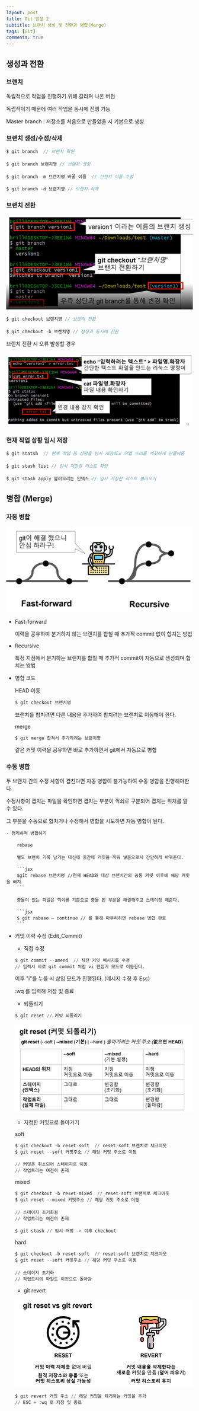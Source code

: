 ```yaml
---
layout: post
title: Git 입문 2
subtitle: 브랜치 생성 및 전환과 병합(Merge)
tags: [Git]
comments: true
---
```


## 생성과 전환

### 브랜치

독립적으로 작업을 진행하기 위해 갈라져 나온 버전

독립적이기 때문에 여러 작업을 동시에 진행 가능

Master branch : 저장소를 처음으로 만들었을 시 기본으로 생성

### 브랜치 생성/수정/삭제

```jsx
$ git branch  // 브랜치 확인

$ git branch 브랜치명 // 브랜치 생성

$ git branch -m 브랜치명 바꿀 이름  // 브랜치 이름 수정

$ git branch -d 브랜치명 // 브랜치 삭제
```


### 브랜치 전환

![img/Untitled.png](/assets/img/git7.png)

```jsx
$ git checkout 브랜치명 // 브랜치 전환

$ git checkout -b 브랜치명 // 생성과 동시에 전환
```

브랜치 전환 시 오류 발생할 경우

![img/Untitled%201.png](/assets/img/git3.png)


### 현재 작업 상황 임시 저장

```jsx
$ git statsh  // 현재 작업 중 상황을 임시 저장하고 작업 트리를 깨끗하게 만들어줌

$ git stash list // 임시 저장한 리스트 확인

$ git stash apply 불러오려는 인덱스 // 임시 저장한 리스트 불러오기
```



## 병합 (Merge)



### 자동 병합

![img/Untitled%202.png](/assets/img/git4.png)

- Fast-forward

    이력을 공유하며 분기하지 않는 브랜치를 합칠 때 추가적 commit 없이 합치는 방법

- Recursive

    특정 지점에서 분기하는 브랜치를 합칠 때 추가적 commit이 자동으로 생성되며 합치는 방법

- 병합 코드

    HEAD 이동

    ```jsx
    $ git checkout 브랜치명
    ```

    브랜치를 합치려면 다른 내용을 추가하여 합치려는 브랜치로 이동해야 한다. 

    merge

    ```jsx
    $ git merge 합쳐서 추가하려는 브랜치명
    ```

    같은 커밋 이력을 공유하면 바로 추가하면서 git에서 자동으로 병합



### 수동 병합

두 브랜치 간의 수정 사항이 겹친다면 자동 병합이 불가능하여 수동 병합을 진행해야한다.

수정사항이 겹치는 파일을 확인하면 겹치는 부분이 꺽쇠로 구분되어 겹치는 위치를 알 수 있다.

그 부분을 수동으로 합치거나 수정해서 병합을 시도하면 자동 병합이 된다.

    - 정리하며 병합하기

        rebase

        별도 브랜치 기록 남기는 대신에 중간에 커밋을 끼워 넣음으로서 간단하게 바꿔준다.

        ```jsx
        $git rebase 브랜치명 //현재 HEAD와 대상 브랜치간의 공통 커밋 이후에 해당 커밋을 배치
        ```

        충돌이 있는 파일은 꺽쇠를 기준으로 충돌 된 부분을 해결해주고 스테이징 해준다.

        ```jsx
        $ git rabase — continue // 를 통해 마무리하면 rebase 병합 완료
        ```



- 커밋 이력 수정 (Edit_Commit)

    - 직접 수정

    ```python
    $ git commit --amend  // 직전 커밋 메시지를 수정
    // 입력시 바로 git commit 처럼 vi 편집기 모드로 이동한다.
    ```

    이후 "i"를 누를 시 삽입 모드가 진행된다. (메시지 수정 후 Esc)

    :wq 를 입력해 저장 및 종료

    - 되돌리기

    ```python
    $ git reset // 커밋 되돌리기
    ```

    ![img/Untitled%203.png](/assets/img/git5.png)

    - 지정한 커밋으로 돌아가기

    soft

    ```python
    $ git checkout -b reset-soft  // reset-soft 브랜치로 체크아웃
    $ git reset --soft 커밋주소 // 해당 커밋 주소로 이동

    // 커밋은 취소되어 스테이지로 이동
    // 작업트리는 여전히 존재
    ```

    mixed

    ```python
    $ git checkout -b reset-mixed  // reset-soft 브랜치로 체크아웃
    $ git reset --mixed 커밋주소 // 해당 커밋 주소로 이동

    // 스테이지 초기화됨
    // 작업트리는 여전히 존재

    $ git stash // 임시 저장 -> 이후 checkout
    ```

    hard

    ```python
    $ git checkout -b reset-soft  // reset-soft 브랜치로 체크아웃
    $ git reset --soft 커밋주소 // 해당 커밋 주소로 이동

    // 스테이지 초기화
    // 작업트리의 파일도 이전으로 돌아감
    ```

    - git revert

    ![img/Untitled%204.png](/assets/img/git6.png)

    ```python
    $ git revert 커밋 주소 // 해당 커밋을 제거하는 커밋을 추가
    // ESC + :wq 로 저장 및 종료
    ```